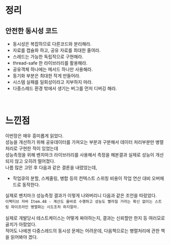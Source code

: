 # 정리
## 안전한 동시성 코드
* 동시성은 복잡하므로 다른코드와 분리해라.
* 자료를 캡슐화 하고, 공유 자료를 최대한 줄여라.
* 스레드는 가능한 독립적으로 구현해라.
* thread-safe 한 라이브러리를 활용해라.
* 공유객체 하나에는 메서드 하나만 사용해라.
* 동기화 부분은 최대한 작게 만들어라.
* 시스템 실패를 일회성이라고 치부하지 마라.
* 다중스레드 환경 밖에서 생기는 버그를 먼저 디버깅 해라.

<br>

# 느낀점
이번장은 매우 흥미롭게 읽었다.
<br>
성능을 개선하기 위해 공유데이터를 가져오는 부분과 구분해서 데이터 처리부분만 병렬처리로 구현한 적이 있었는데
<br>
성능측정을 위해 벤치마크 라이브러리를 사용해서 측정을 해본결과 실제로 성능이 개선되지 않고 오히려 떨어졌다.
<br>
나름 많은 고민 후 다음과 같은 결론을 내렸었는데,
* 작업큐의 분할, 스케줄링, 병합 등의 컨텍스트 스위칭 비용이 작업 연산 대비 오버헤드로 동작한다.

실제로 벤치마크 성능측정 결과가 이렇게 나와버리니 다음과 같은 조언을 따랐었다.
<br>
`이펙티브 자바 Item.48 - 계산도 올바로 수행하고 성능도 빨라질 거라는 확신 없이는 스트림 파이프라인 병렬화는 시도조차 하지말라.`
<br>
<br>
실제로 개발당시 테스트케이스는 어떻게 짜야하는지, 결과는 신뢰할만 한지 등 여러모로 골치가 아팠었다.
<br>
적어도 나에겐 다중스레드의 동시성 문제는 어려운데, 다음책으로는 병렬처리에 관한 책을 읽어봐야 겠다.
